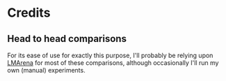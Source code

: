 # Credits

## Head to head comparisons

For its ease of use for exactly this purpose, I'll probably be relying upon [LMArena](https://lmarena.ai) for most of these comparisons, although occasionally I'll run my own (manual) experiments.